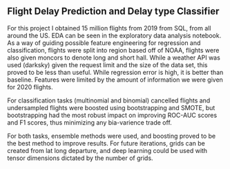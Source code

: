 ## Flight Delay Prediction and Delay type Classifier

For this project I obtained 15 million flights from 2019 from SQL, from all around the US. EDA can be seen in the exploratory data analysis notebook. As a way of guiding possible feature engineering for regression and classification, flights were split into region based off of NOAA, flights were also given moncors to denote long and short hall. While a weather API was used (darksky) given the request limit and the size of the data set, this proved to be less than useful. While regression error is high, it is better than baseline. Features were limited by the amount of information we were given for 2020 flights. 

For classification tasks (multinomial and binomial) cancelled flights and undersampled flights were boosted using bootstrapping and SMOTE, but bootstrapping had the most robust impact on improving ROC-AUC scores and F1 scores, thus minimizing any bia-varience trade off. 

For both tasks, ensemble methods were used, and boosting proved to be the best method to improve results. For future iterations, grids can be created from lat long departure, and deep learning could be used with tensor dimensions dictated by the number of grids. 
